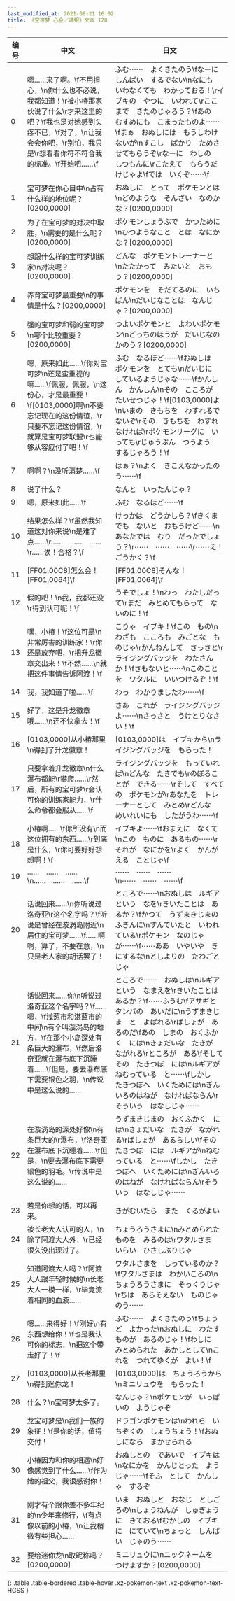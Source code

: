 ```yaml
---
last_modified_at: 2021-08-21 16:02
title: 《宝可梦 心金／魂银》文本 128
---
```

| 编号 | 中文 | 日文 |
| ---- | ---- | ---- |
| 0 | 嗯……来了啊。\f不用担心，\n你什么也不必说，我都知道！\r被小椿那家伙说了什么\r才来这里的吧？\f我也是对她感到头疼不已，\f对了，\n让我会会你吧，\r别怕，我只是\r想看看你符不符合我的标准。\f开始吧……\f | ふむ⋯⋯　よくきたのう\fなーに　しんぱい　するでない\nなにも　いわなくても　わかっておる！\rイブキの　やつに　いわれて\rここまで　きたのじゃろう？\fあの　むすめにも　こまったものよ⋯⋯\fまぁ　おぬしには　もうしわけないが\nすこし　ばかり　ためさせてもらうぞ\rなーに　わしの　しつもんに\rこたえて　もらうだけじゃよ\fでは　いくぞ⋯⋯\f |
| 1 | 宝可梦在你心目中\n占有什么样的地位呢？[0200,0000] | おぬしに　とって　ポケモンとは\nどのような　そんざい　なのかな？[0200,0000] |
| 2 | 为了在宝可梦的对决中取胜，\n需要的是什么呢？[0200,0000] | ポケモンしょうぶで　かつために\nひつようなこと　とは　なにかな？[0200,0000] |
| 3 | 想跟什么样的宝可梦训练家\n对决呢？[0200,0000] | どんな　ポケモントレーナーと　\nたたかって　みたいと　おもう？[0200,0000] |
| 4 | 养育宝可梦最重要\n的事情是什么？[0200,0000] | ポケモンを　そだてるのに　いちばん\nだいじなことは　なんじゃ？[0200,0000] |
| 5 | 强的宝可梦和弱的宝可梦\n哪个比较重要？[0200,0000] | つよいポケモンと　よわいポケモン\nどっちのほうが　だいじなのかのう？[0200,0000] |
| 6 | 嗯，原来如此……\f你对宝可梦\n还是蛮重视的嘛……\f佩服，佩服，\n这份心，才是最重要！\f[0103,0000]啊\n不要忘记现在的这份情谊，\r只要不忘记这份情谊，\r就算是宝可梦联盟\r也能够从容应付了吧！\f | ふむ　なるほど⋯⋯\fおぬしは　ポケモンを　とても\nだいじに　しているようじゃな⋯⋯\fかんしん　かんしん\nその　こころが　たいせつじゃ！\f[0103,0000]よ\nいまの　きもちを　わすれるでないぞ\rその　きもちを　わすれなければ\rポケモンリーグに　いっても\rじゅうぶん　つうよう　するじゃろう！\f |
| 7 | 啊啊？\n没听清楚……\f | はぁ？\nよく　きこえなかったのう⋯⋯\f |
| 8 | 说了什么？ | なんと　いったんじゃ？ |
| 9 | 嗯，原来如此……\f | ふむ　なるほど⋯⋯\f |
| 10 | 结果怎么样？\f虽然我知道这对你来说\n是难了点……\r……　……　……\r……诶！合格？\f | けっかは　どうかしら？\fきくまでも　ないと　おもうけど⋯⋯\nあなたでは　むり　だったでしょう？\r⋯⋯　⋯⋯　⋯⋯\r⋯⋯え！　ごうかく？\f |
| 11 | [FF01,00C8]怎么会！[FF01,0064]\f | [FF01,00C8]そんな！[FF01,0064]\f |
| 12 | 假的吧！\n我，我都还没\r得到认可呢！\f | うそでしょ！\nわっ　わたしだって\rまだ　みとめてもらって　ないのに！\f |
| 13 | 嘿，小椿！\f这位可是\n非常厉害的训练家！\r你还是放弃吧，\r把升龙徽章交出来！\f不然……\n就把这件事情告诉阿渡！\f | こりゃ　イブキ！\fこの　もの\nわざも　こころも　みごとな　ものじゃ\rかんねんして　さっさと\rライジングバッジを　わたさんか！\fさもないと⋯⋯\nこのことを　ワタルに　いいつけるぞ！\f |
| 14 | 我，我知道了啦……\f | わっ　わかりましたわ⋯⋯\f |
| 15 | 好了，这是升龙徽章哦……\n还不快拿去！\f | さあ　これが　ライジングバッジよ⋯⋯\nさっさと　うけとりなさい！\f |
| 16 | [0103,0000]从小椿那里\n得到了升龙徽章！ | [0103,0000]は　イブキから\nライジングバッジを　もらった！ |
| 17 | 只要拿着升龙徽章\n什么瀑布都能\r攀爬……\r然后，所有的宝可梦\r会认可你的训练家能力，\r什么命令都会服从……\f | ライジングバッジを　もっていれば\nどんな　たきでも\rのぼることが　できる⋯⋯\rそして　すべての　ポケモンが\rあなたを　トレーナーとして　みとめ\rどんな　めいれいにも　したがうわ⋯⋯\f |
| 18 | 小椿啊……\f你所没有\n而这位拥有的东西……\r到底是什么，\r你可要好好想想啊！\f | イブキよ⋯⋯\fおまえに　なくて\nこの　ものに　あるもの⋯⋯\rそれが　なにかを\rよく　かんがえる　ことじゃ\f |
| 19 | ……　……　……\n……　……　……\f | ⋯⋯　⋯⋯　⋯⋯\n⋯⋯　⋯⋯　⋯⋯\f |
| 20 | 话说回来……\n你听说过洛奇亚\r这个名字吗？\f听说是曾经在漩涡岛附近\n居住的宝可梦……\f……啊啊，算了，不要在意，\n只是老人家的胡话罢了！ | ところで⋯⋯\nおぬしは　ルギア　という　なを\rきいたことは　あるか？\fかつて　うずまきじまの　ふきんに\nすんでいたと　いわれている\rポケモン　なのじゃが⋯⋯\f⋯⋯ああ　いやいや　きにするな\nとしよりの　たわごと　じゃ |
| 21 | 话说回来……你\n听说过洛奇亚这个名字吗？\f……嗯，\f浅葱市和湛蓝市的中间\n有个叫漩涡岛的地方，\f在那个小岛深处有条巨大的瀑布，\f然后洛奇亚就在瀑布底下沉睡着……\f但是，要去瀑布底下需要银色之羽，\n传说中是这么说的…… | ところで⋯⋯　おぬしは\nルギア　という　なまえを\rきいたことは　あるか？\f⋯⋯ふうむ\fアサギと　タンバの　あいだに\nうずまきじま　と　よばれる\rばしょが　あるのだ\fあの　しまの　おくふかく　には\nきょだいな　たきが　ながれる\rところが　ある\fそして　その　たきつぼ　には\nルギアが　ねむっている　と⋯⋯\fしかし　たきつぼへ　いくためには\nぎんいろのはねが　なければならん\rそういう　はなしじゃ⋯⋯ |
| 22 | 在漩涡岛的深处好像\n有条巨大的\r瀑布，\f洛奇亚在瀑布底下沉睡着……\f但是，\n要去瀑布底下需要银色的羽毛。\r传说中是这么说的…… | うずまきじまの　おくふかく　には\nきょだいな　たきが　ながれる\rばしょが　あるらしい\fその　たきつぼ　には　ルギアが\nねむっている　と⋯⋯\fしかし　たきつぼへ　いくためには\nぎんいろのはねが　なければならん\rそういう　はなしじゃ⋯⋯ |
| 23 | 若是你想的话，可以再来。 | きがむいたら　また　くるがよい |
| 24 | 被长老大人认可的人，\n除了阿渡大人外，\r已经很久没出现过了。 | ちょうろうさまに\nみとめられた　ものを　みるのは\rワタルさま　いらい　ひさしぶりじゃ |
| 25 | 知道阿渡大人吗？\f阿渡大人跟年轻时候的\n长老大人一模一样，\r毕竟流着相同的血液…… | ワタルさまを　しっているのか？\fワタルさまは　わかいころの\nちょうろうさまに　そっくりじゃ\rちは　あらそえない　ものじゃのう⋯⋯ |
| 26 | 嗯……来得好！\f刚好\n有东西想给你！\f也是我认可你的标志，\n把这个带走好了！\f | ふむ⋯⋯　よくきたのう\fちょうど　よかった\nおぬしに　わたすものが　あるのじゃ！\fわしに　みとめられた　あかしとして\nこれを　つれてゆくが　よい！\f |
| 27 | [0103,0000]从长老那里\n得到迷你龙！ | [0103,0000]は　ちょうろうから\nミニリュウを　もらった！ |
| 28 | 什么？\n宝可梦太多了。 | なんじゃ？\nポケモンが　いっぱいの　ようじゃぞ |
| 29 | 龙宝可梦是\n我们一族的象征！\f是你的话，值得交付！ | ドラゴンポケモンは\nわれら　いちぞくの　しょうちょう！\fおぬしになら　まかせられる |
| 30 | 小椿因为和你的相遇\n好像感觉到了什么……\f作为她的祖父，我很感谢你！ | おぬしとの　であいで　イブキは\nなにかを　かんじとった　ようじゃ⋯⋯\fそふ　として　かんしゃ　するぞ |
| 31 | 刚才有个跟你差不多年纪的\n少年来修行，\f有点像以前的小椿，\n让我稍微有些担心…… | いま　おぬしと　おなじ　としごろの\nしょうねんが　しゅぎょうに　きておる\fむかしの　イブキに　にていて\nちょっと　しんぱい　じゃのう⋯⋯ |
| 32 | 要给迷你龙\n取昵称吗？[0200,0000] | ミニリュウに\nニックネームを　つけますか？[0200,0000] |
{: .table .table-bordered .table-hover .xz-pokemon-text .xz-pokemon-text-HGSS }
